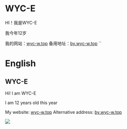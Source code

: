 
# WYC-E

HI！我是WYC-E

我今年12岁

我的网站：[wyc-w.top](http://wyc-w.top "wyc-w.top")
备用地址：[by.wyc-w.top](http://by.wyc-w.top "by.wyc-w.top")
``
# English
## WYC-E
Hi! I am WYC-E

I am 12 years old this year

My website: [wyc-w.top](http://wyc-w.top "wyc-w.top")
Alternative address: [by.wyc-w.top](http://by.wyc-w.top "by.wyc-w.top")

![](https://raw.githubusercontent.com/WYC-E/WYC-E/main/assets/github-snake.svg)
